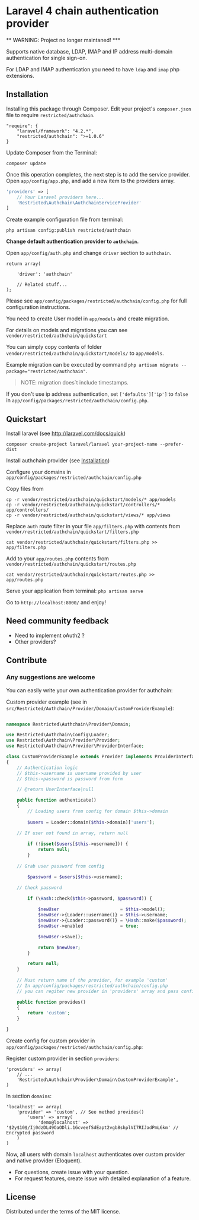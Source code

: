 Laravel 4 chain authentication provider
=========

** WARNING: Project no longer maintaned! ***

Supports native database, LDAP, IMAP and IP address multi-domain authentication for single sign-on.

For LDAP and IMAP authentication you need to have `ldap` and `imap` php extensions.


## Installation

Installing this package through Composer. Edit your project's `composer.json` file to require `restricted/authchain`.

	"require": {
		"laravel/framework": "4.2.*",
		"restricted/authchain": ">=1.0.6"
	}

Update Composer from the Terminal:

    composer update

Once this operation completes, the next step is to add the service provider. Open `app/config/app.php`, and add a new item to the providers array.

```php
'providers' => [
    // Your Laravel providers here...
    'Restricted\Authchain\AuthchainServiceProvider'
]
```

Create example configuration file from terminal:

    php artisan config:publish restricted/authchain

**Change default authentication provider to `authchain`.**

Open `app/config/auth.php` and change `driver` section to `authchain`.

```
return array(

	'driver': 'authchain'

	// Related stuff...
);

```

Please see `app/config/packages/restricted/authchain/config.php` for full configuration instructions.

You need to create User model in `app/models` and create migration.

For details on models and migrations you can see `vendor/restricted/authchain/quickstart`

You can simply copy contents of folder `vendor/restricted/authchain/quickstart/models/` to `app/models`.

Example migration can be executed by command 
`php artisan migrate --package="restricted/authchain"`. 
> NOTE: migration does`t include timestamps.

If you don't use ip address authentication, set `['defaults']['ip']` to `false` in `app/config/packages/restricted/authchain/config.php`.

## Quickstart

Install laravel (see http://laravel.com/docs/quick)

    composer create-project laravel/laravel your-project-name --prefer-dist

Install authchain provider (see [Installation](#installation))

Configure your domains in `app/config/packages/restricted/authchain/config.php`

Copy files from

    cp -r vendor/restricted/authchain/quickstart/models/* app/models
    cp -r vendor/restricted/authchain/quickstart/controllers/* app/controllers/
    cp -r vendor/restricted/authchain/quickstart/views/* app/views

Replace `auth` route filter in your file `app/filters.php` with contents from `vendor/restricted/authchain/quickstart/filters.php`

	cat vendor/restricted/authchain/quickstart/filters.php >> app/filters.php

Add to your `app/routes.php` contents from `vendor/restricted/authchain/quickstart/routes.php`

	cat vendor/restricted/authchain/quickstart/routes.php >> app/routes.php 

Serve your application from terminal: `php artisan serve`

Go to `http://localhost:8000/` and enjoy!

## Need community feedback
- Need to implement oAuth2 ?
- Other providers?

## Contribute

### Any suggestions are welcome

You can easily write your own authentication provider for authchain:

Custom provider example (see in `src/Restricted/Authchain/Provider/Domain/CustomProviderExample`):

```php

namespace Restricted\Authchain\Provider\Domain;

use Restricted\Authchain\Config\Loader;
use Restricted\Authchain\Provider\Provider;
use Restricted\Authchain\Provider\ProviderInterface;

class CustomProviderExample extends Provider implements ProviderInterface
{
    // Authentication logic
    // $this->username is username provided by user
    // $this->password is password from form

    // @return UserInterface|null

    public function authenticate()
    {
    	// Loading users from config for domain $this->domain
    	
        $users = Loader::domain($this->domain)['users'];

	// If user not found in array, return null
	
        if (!isset($users[$this->username])) {
            return null;
        }
	
	// Grab user password from config

        $password = $users[$this->username];

	// Check password

        if (\Hash::check($this->password, $password)) {
        
            $newUser                       = $this->model();
            $newUser->{Loader::username()} = $this->username;
            $newUser->{Loader::password()} = \Hash::make($password);
            $newUser->enabled              = true;

            $newUser->save();

            return $newUser;
        }

        return null;
    }
    
    // Must return name of the provider, for example 'custom'
    // In app/config/packages/restricted/authchain/config.php
    // you can regiter new provider in 'providers' array and pass config variables to it

    public function provides()
    {
        return 'custom';
    }

}
```

Create config for custom provider in `app/config/packages/restricted/authchain/config.php`:

Register custom provider in section `providers`:

    'providers' => array(
        // ...
        'Restricted\Authchain\Provider\Domain\CustomProviderExample',
    )

In section `domains`:

    'localhost' => array(
        'provider' => 'custom', // See method provides()
            'users' => array(
                'demo@localhost' => '$2y$10$/Ij0dzDL49OaODli.1GcveefSdEapt2vgb8shplVI7RIJadPmL6km' // Encrypted password
        )
    )


Now, all users with domain `localhost` authenticates over custom provider and native provider (Eloquent).

- For questions, create issue with your question.
- For request features, create issue with detailed explanation of a feature.


## License

Distributed under the terms of the MIT license.
